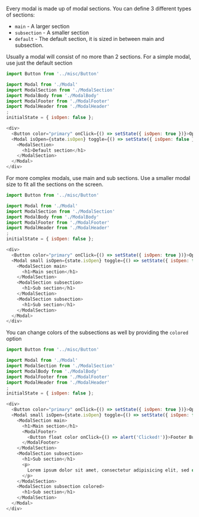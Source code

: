 Every modal is made up of modal sections.  You can define 3 different types of sections:

* `main` - A larger section
* `subsection` - A smaller section
* `default` - The default section, it is sized in between main and subsection.

Usually a modal will consist of no more than 2 sections.  For a simple modal, use just the default section
```js
import Button from '../misc/Button'

import Modal from './Modal'
import ModalSection from './ModalSection'
import ModalBody from './ModalBody'
import ModalFooter from './ModalFooter'
import ModalHeader from './ModalHeader'
;
initialState = { isOpen: false };

<div>
  <Button color="primary" onClick={() => setState({ isOpen: true })}>Open Me!</Button>
  <Modal isOpen={state.isOpen} toggle={() => setState({ isOpen: false })}>
    <ModalSection>
      <h1>Default section</h1>
    </ModalSection>
  </Modal>
</div>
```

For more complex modals, use main and sub sections.  Use a smaller modal size to fit all the sections on the screen.
```js
import Button from '../misc/Button'

import Modal from './Modal'
import ModalSection from './ModalSection'
import ModalBody from './ModalBody'
import ModalFooter from './ModalFooter'
import ModalHeader from './ModalHeader'
;
initialState = { isOpen: false };

<div>
  <Button color="primary" onClick={() => setState({ isOpen: true })}>Open Me!</Button>
  <Modal small isOpen={state.isOpen} toggle={() => setState({ isOpen: false })}>
    <ModalSection main>
      <h1>Main section</h1>
    </ModalSection>
    <ModalSection subsection>
      <h1>Sub section</h1>
    </ModalSection>
    <ModalSection subsection>
      <h1>Sub section</h1>
    </ModalSection>
  </Modal>
</div>
```

You can change colors of the subsections as well by providing the `colored` option
```js
import Button from '../misc/Button'

import Modal from './Modal'
import ModalSection from './ModalSection'
import ModalBody from './ModalBody'
import ModalFooter from './ModalFooter'
import ModalHeader from './ModalHeader'
;
initialState = { isOpen: false };

<div>
  <Button color="primary" onClick={() => setState({ isOpen: true })}>Open Me!</Button>
  <Modal small isOpen={state.isOpen} toggle={() => setState({ isOpen: false })}>
    <ModalSection main>
      <h1>Main section</h1>
      <ModalFooter>
        <Button float color onClick={() => alert('Clicked!')}>Footer Button</Button>
      </ModalFooter>
    </ModalSection>
    <ModalSection subsection>
      <h1>Sub section</h1>
      <p>
        Lorem ipsum dolor sit amet, consectetur adipisicing elit, sed do eiusmod tempor incididunt ut labore et dolore magna aliqua. Ut enim ad minim veniam, quis nostrud exercitation ullamco laboris nisi ut aliquip ex ea commodo consequat. Duis aute irure dolor in reprehenderit in voluptate velit esse cillum dolore eu fugiat nulla pariatur. Excepteur sint occaecat cupidatat non proident, sunt in culpa qui officia deserunt mollit anim id est laborum.
      </p>
    </ModalSection>
    <ModalSection subsection colored>
      <h1>Sub section</h1>
    </ModalSection>
  </Modal>
</div>
```
